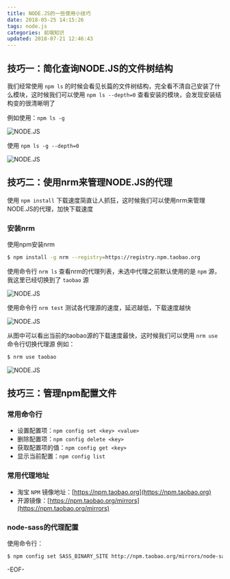 ```yaml
---
title: NODE.JS的一些使用小技巧
date: 2018-05-25 14:15:26
tags: node.js
categories: 前端知识
updated: 2018-07-21 12:46:43
---
```


## 技巧一：简化查询NODE.JS的文件树结构

我们经常使用 `npm ls` 的时候会看见长篇的文件树结构，完全看不清自己安装了什么模块，这时候我们可以使用 `npm ls --depth=0` 查看安装的模块，会发现安装结构变的很清晰明了

例如使用：`npm ls -g`

<!-- more -->

![NODE.JS](NODE-JS的一些使用小技巧/1.png)

使用 `npm ls -g --depth=0`

![NODE.JS](NODE-JS的一些使用小技巧/2.png)

## 技巧二：使用nrm来管理NODE.JS的代理

使用 `npm install` 下载速度简直让人抓狂，这时候我们可以使用nrm来管理NODE.JS的代理，加快下载速度

### 安装nrm

使用npm安装nrm
```bash
$ npm install -g nrm --registry=https://registry.npm.taobao.org
```

使用命令行 `nrm ls` 查看nrm的代理列表，未选中代理之前默认使用的是 `npm` 源，我这里已经切换到了 `taobao` 源

![NODE.JS](NODE-JS的一些使用小技巧/3.png)

使用命令行 `nrm test` 测试各代理源的速度，延迟越低，下载速度越快

![NODE.JS](NODE-JS的一些使用小技巧/4.png)

从图中可以看出当前的taobao源的下载速度最快，这时候我们可以使用 `nrm use` 命令行切换代理源
例如：
```bash
$ nrm use taobao
```

![NODE.JS](NODE-JS的一些使用小技巧/5.png)

## 技巧三：管理npm配置文件

### 常用命令行

- 设置配置项：`npm config set <key> <value>`
- 删除配置项：`npm config delete <key>`
- 获取配置项的值：`npm config get <key>`
- 显示当前配置：`npm config list`

### 常用代理地址

- 淘宝 `NPM` 镜像地址：[https://npm.taobao.org](https://npm.taobao.org)
- 开源镜像：[https://npm.taobao.org/mirrors](https://npm.taobao.org/mirrors)

### node-sass的代理配置

使用命令行：
```bash
$ npm config set SASS_BINARY_SITE http://npm.taobao.org/mirrors/node-sass
```

-EOF-
